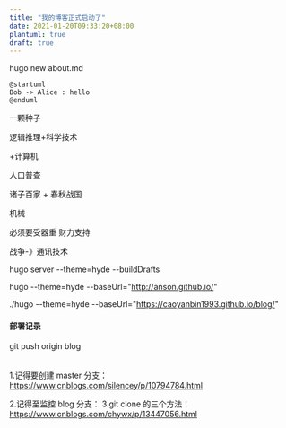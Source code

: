 ```yaml
---
title: "我的博客正式启动了"
date: 2021-01-20T09:33:20+08:00
plantuml: true
draft: true
---
```


hugo new about.md

```plantuml
@startuml
Bob -> Alice : hello
@enduml
```

一颗种子

逻辑推理+科学技术

+计算机

人口普查

诸子百家 + 春秋战国

机械

必须要受器重 财力支持

战争-》通讯技术

hugo server --theme=hyde --buildDrafts

hugo --theme=hyde --baseUrl="http://anson.github.io/"

./hugo --theme=hyde --baseUrl="https://caoyanbin1993.github.io/blog/"

####

#### 部署记录

git push origin blog

######

1.记得要创建 master 分支：https://www.cnblogs.com/silencey/p/10794784.html

2.记得至监控 blog 分支：
3.git clone 的三个方法：https://www.cnblogs.com/chywx/p/13447056.html
